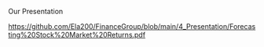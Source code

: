 Our Presentation

https://github.com/Ela200/FinanceGroup/blob/main/4_Presentation/Forecasting%20Stock%20Market%20Returns.pdf

